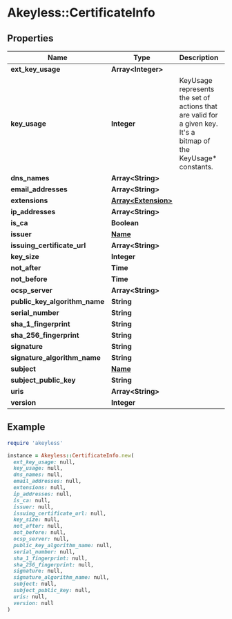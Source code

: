 # Akeyless::CertificateInfo

## Properties

| Name | Type | Description | Notes |
| ---- | ---- | ----------- | ----- |
| **ext_key_usage** | **Array&lt;Integer&gt;** |  | [optional] |
| **key_usage** | **Integer** | KeyUsage represents the set of actions that are valid for a given key. It&#39;s a bitmap of the KeyUsage* constants. | [optional] |
| **dns_names** | **Array&lt;String&gt;** |  | [optional] |
| **email_addresses** | **Array&lt;String&gt;** |  | [optional] |
| **extensions** | [**Array&lt;Extension&gt;**](Extension.md) |  | [optional] |
| **ip_addresses** | **Array&lt;String&gt;** |  | [optional] |
| **is_ca** | **Boolean** |  | [optional] |
| **issuer** | [**Name**](Name.md) |  | [optional] |
| **issuing_certificate_url** | **Array&lt;String&gt;** |  | [optional] |
| **key_size** | **Integer** |  | [optional] |
| **not_after** | **Time** |  | [optional] |
| **not_before** | **Time** |  | [optional] |
| **ocsp_server** | **Array&lt;String&gt;** |  | [optional] |
| **public_key_algorithm_name** | **String** |  | [optional] |
| **serial_number** | **String** |  | [optional] |
| **sha_1_fingerprint** | **String** |  | [optional] |
| **sha_256_fingerprint** | **String** |  | [optional] |
| **signature** | **String** |  | [optional] |
| **signature_algorithm_name** | **String** |  | [optional] |
| **subject** | [**Name**](Name.md) |  | [optional] |
| **subject_public_key** | **String** |  | [optional] |
| **uris** | **Array&lt;String&gt;** |  | [optional] |
| **version** | **Integer** |  | [optional] |

## Example

```ruby
require 'akeyless'

instance = Akeyless::CertificateInfo.new(
  ext_key_usage: null,
  key_usage: null,
  dns_names: null,
  email_addresses: null,
  extensions: null,
  ip_addresses: null,
  is_ca: null,
  issuer: null,
  issuing_certificate_url: null,
  key_size: null,
  not_after: null,
  not_before: null,
  ocsp_server: null,
  public_key_algorithm_name: null,
  serial_number: null,
  sha_1_fingerprint: null,
  sha_256_fingerprint: null,
  signature: null,
  signature_algorithm_name: null,
  subject: null,
  subject_public_key: null,
  uris: null,
  version: null
)
```

